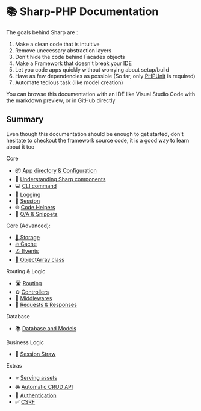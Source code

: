 # 📚 Sharp-PHP Documentation

The goals behind Sharp are :
1. Make a clean code that is intuitive
2. Remove unecessary abstraction layers
3. Don't hide the code behind Facades objects
4. Make a Framework that doesn't break your IDE
5. Let you code apps quickly without worrying about setup/build
6. Have as few dependencies as possible (So far, only [PHPUnit](https://phpunit.de/) is required)
7. Automate tedious task (like model creation)

You can browse this documentation with an IDE like Visual Studio Code with the markdown preview,
or in GitHub directly

## Summary

Even though this documentation should be enough to get started, don't hesitate to checkout the framework source code, it is a good way to learn about it too

Core
- 📦 [App directory & Configuration](./core/config.md)
- 🧩 [Understanding Sharp components](./core/components.md)
- 💻 [CLI command](./core/commands.md)
- 📃 [Logging](./core/logging.md)
- 🔏 [Session](./core/session.md)
- 🌐 [Code Helpers](./core/helpers.md)
- 💬 [Q/A & Snippets](./extras/snippets.md)

Core (Advanced):
- [📁 Storage](./env/storage.md)
- [🔥 Cache](./env/cache.md)
- [🪝 Events](./core/events.md)
- [🚃 ObjectArray class](./core/object-array.md)

Routing & Logic
- 🛣️ [Routing](./logic/routing.md)
- ⚙️  [Controllers](./logic/controllers.md)
- 🚦 [Middlewares](./logic/middlewares.md)
- 📨 [Requests & Responses](./logic/requests-and-responses.md)

Database
- 📚 [Database and Models](./data/database.md)

Business Logic
- 🥤 [Session Straw](./extras/session-straw.md)

Extras
- ⭐️ [Serving assets](./extras/assets.md)
- 🚘 [Automatic CRUD API](./extras/autobahn.md)
- 🔐 [Authentication](./security/authentication.md)
- ✅ [CSRF](./security/csrf.md)

